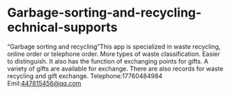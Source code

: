 # Garbage-sorting-and-recycling-echnical-supports
“Garbage sorting and recycling”This app is specialized in waste recycling, online order or telephone order. More types of waste classification. Easier to distinguish. It also has the function of exchanging points for gifts. A variety of gifts are available for exchange. There are also records for waste recycling and gift exchange.
Telephone:17760484984 Emil:447815456@qq.com
